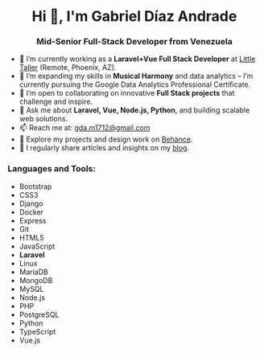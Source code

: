 <h1 align="center">Hi 👋, I'm Gabriel Díaz Andrade</h1>
<h3 align="center">Mid-Senior Full-Stack Developer from Venezuela</h3>

- 🔭 I’m currently working as a **Laravel+Vue Full Stack Developer** at [Little Taller](#) (Remote, Phoenix, AZ).
- 🌱 I’m expanding my skills in **Musical Harmony** and data analytics – I’m currently pursuing the Google Data Analytics Professional Certificate.
- 👯 I’m open to collaborating on innovative **Full Stack projects** that challenge and inspire.
- 💬 Ask me about **Laravel, Vue, Node.js, Python**, and building scalable web solutions.
- 📫 Reach me at: gda.m1712@gmail.com
- 📄 Explore my projects and design work on [Behance](https://www.behance.net/gabrieldazan).
- 📝 I regularly share articles and insights on my [blog](https://crazyimagine.com/).


<h3 align="left">Languages and Tools:</h3>
<ul>
  <li>Bootstrap</li>
  <li>CSS3</li>
  <li>Django</li>
  <li>Docker</li>
  <li>Express</li>
  <li>Git</li>
  <li>HTML5</li>
  <li>JavaScript</li>
  <li><strong>Laravel</strong></li>
  <li>Linux</li>
  <li>MariaDB</li>
  <li>MongoDB</li>
  <li>MySQL</li>
  <li>Node.js</li>
  <li>PHP</li>
  <li>PostgreSQL</li>
  <li>Python</li>
  <li>TypeScript</li>
  <li>Vue.js</li>
</ul>
